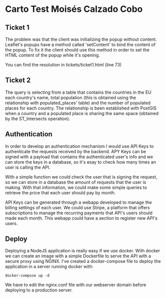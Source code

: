 # Carto Test Moisés Calzado Cobo

## Ticket 1

The problem was that the client was initializing the popup without content. Leaflet's popups have a method called 'setContent' to bind the content of the popup. To fix it the client should use this method in order to set the HTML content of the popup while it's opening.

You can find the resolution in tickets/ticket1.html (line 73)

## Ticket 2

The query is selecting from a table that contains the countries in the EU each country's name, total population (this is obtained using the relationship with populated_places' table) and the number of populated places for each country. The relationship is been established with PostGIS when a country and a populated place is sharing the same space (obtained by the ST_Intersects operation).

## Authentication

In order to develop an authentication mechanism I would use API Keys to authenticate the requests received by the backend. APY Keys can be signed with a payload that contains the authenticated user's info and we can store the keys in a database, so it's esay to check how many times an user is calling the API.

With a simple function we could check the user that is signing the request, so we can store in a database the amount of requests that the user is making. With that information, we could make some simple queries to retrieve the price that each user should pay by month.

API Keys can be generated through a webapp developed to manage the billing settings of each user. We could use Stripe, a platform that offers subscriptions to manage the recurring payments that API's users should made each month. This webapp could have a section to register new API's users.

## Deploy

Deploying a NodeJS application is really easy if we use docker. With docker we can create an image with a simple Dockerfile to serve the API with a secure proxy using NGINX. I've created a docker-compose file to deploy the application in a server running docker with: 

```console
docker-compose up -d
```
We have to edit the nginx.conf file with our webserver domain before deploying to a production server.


